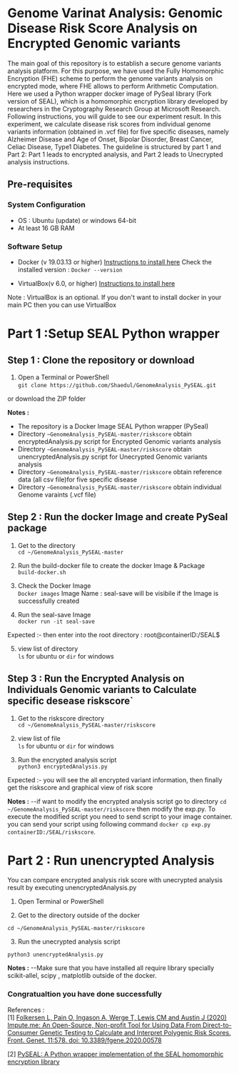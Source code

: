 # Genome Varinat Analysis: Genomic Disease Risk Score Analysis on Encrypted Genomic variants

The main goal of this repository is to establish a secure genome variants analysis platform. For this purpose, we have used the Fully Homomorphic Encryption (FHE) scheme to perform the genome variants analysis on encrypted mode, where FHE allows to perform Arithmetic Computation.
Here we used a Python wrapper docker image of PySeal library (Fork version of SEAL), which is a homomorphic encryption library developed by researchers in the Cryptography Research Group at Microsoft Research. Following instructions, you will guide to see our experiment result. In this experiment, 
we calculate disease risk scores from individual genome variants information (obtained in .vcf file) for five specific diseases, namely Alzheimer Disease and Age of Onset, Bipolar Disorder,  Breast Cancer, Celiac Disease, Type1 Diabetes. The guideline is structured by part 1 and Part 2: Part 1 leads to encrypted analysis, and Part 2 leads to Unecrypted analysis instructions.

## Pre-requisites
### System Configuration

* OS : Ubuntu (update) or windows 64-bit
* At least 16 GB RAM

### Software Setup

* Docker (v 19.03.13 or higher)
 [Instructions to install here](https://docs.docker.com/get-docker/)
 Check the installed version : `Docker --version`

* VirtualBox(v 6.0, or higher)
 [Instructions to install here](https://www.virtualbox.org/wiki/Downloads)
 
Note : VirtualBox is an optional. If you don't want to install docker in your main PC then you can use VirtualBox


# Part 1 :Setup SEAL Python wrapper

## Step 1 : Clone the repository or download 

1. Open a Terminal or PowerShell<br>
`git clone https://github.com/Shaedul/GenomeAnalysis_PySEAL.git`

 or download the ZIP folder

**Notes :**
* The repository is a Docker Image SEAL Python wrapper (PySeal)
* Directory `~GenomeAnalysis_PySEAL-master/riskscore` obtain encryptedAnalysis.py script for Encrypted Genomic variants analysis
* Directory `~GenomeAnalysis_PySEAL-master/riskscore` obtain unencryptedAnalysis.py script for Unecrypted Genomic variants analysis
* Directory `~GenomeAnalysis_PySEAL-master/riskscore` obtain reference data (all csv file)for five specific disease
* Directory `~GenomeAnalysis_PySEAL-master/riskscore` obtain individual Genome varaints (.vcf file)


## Step 2 : Run the docker Image and create PySeal package

1. Get to the directory<br>
`cd ~/GenomeAnalysis_PySEAL-master`

2. Run the build-docker file to create the docker Image & Package<br>
`build-docker.sh`

3. Check the Docker Image<br>
`Docker images`
Image Name : seal-save will be visibile if the Image is successfully created

4. Run the  seal-save Image<br>
`docker run -it seal-save`

Expected :- then enter into the root directory : root@containerID:/SEAL$

5. view list of directory <br>
`ls` for ubuntu or `dir` for windows

## Step 3 : Run the Encrypted Analysis on Individuals Genomic variants to Calculate specific desease riskscore`

1. Get to the riskscore directory<br>
`cd ~/GenomeAnalysis_PySEAL-master/riskscore`

2. view list of file <br>
`ls` for ubuntu or `dir` for windows

3. Run the encrypted analysis script <br>
`python3 encryptedAnalysis.py`

Expected :- you will see the all encrypted variant information, then finally get the riskscore and graphical view of risk score 

 **Notes :**
 --if want to modify the encrypted analysis script go to directory `cd ~/GenomeAnalysis_PySEAL-master/riskscore` then modify the exp.py. To execute the modified script you need to send script to your image container. you can send your script using following command
 `docker cp exp.py containerID:/SEAL/riskscore`.

# Part 2 : Run unencrypted Analysis

You can compare encrypted analysis risk score with unecrypted analysis result by executing unencryptedAnalysis.py

1. Open Terminal or PowerShell <br>

2. Get to the directory outside of the docker <br>

`cd ~/GenomeAnalysis_PySEAL-master/riskscore`

3. Run the unecrypted analysis script <br>

`python3 unencryptedAnalysis.py`

 **Notes :**
 --Make sure that you have installed all require library specially scikit-allel, scipy
, matplotlib outside of the docker.

### Congratualtion you have done successfully

References : <br>
[1]	 <a href= "https://www.frontiersin.org/articles/10.3389/fgene.2020.00578/full">Folkersen L, Pain O, Ingason A, Werge T, Lewis CM and Austin J (2020) Impute.me: An Open-Source, Non-profit Tool for Using Data From Direct-to-Consumer Genetic Testing to Calculate and Interpret Polygenic Risk Scores. Front. Genet. 11:578. doi: 10.3389/fgene.2020.00578 <br>
</a>

[2]  <a href= "https://www.semanticscholar.org/paper/PySEAL%3A-A-Python-wrapper-implementation-of-the-SEAL-Titus-Kishore/1aeafd177e40216e753f6ec4709527a168865ad9">PySEAL: A Python wrapper implementation of the SEAL homomorphic encryption library
</a>


